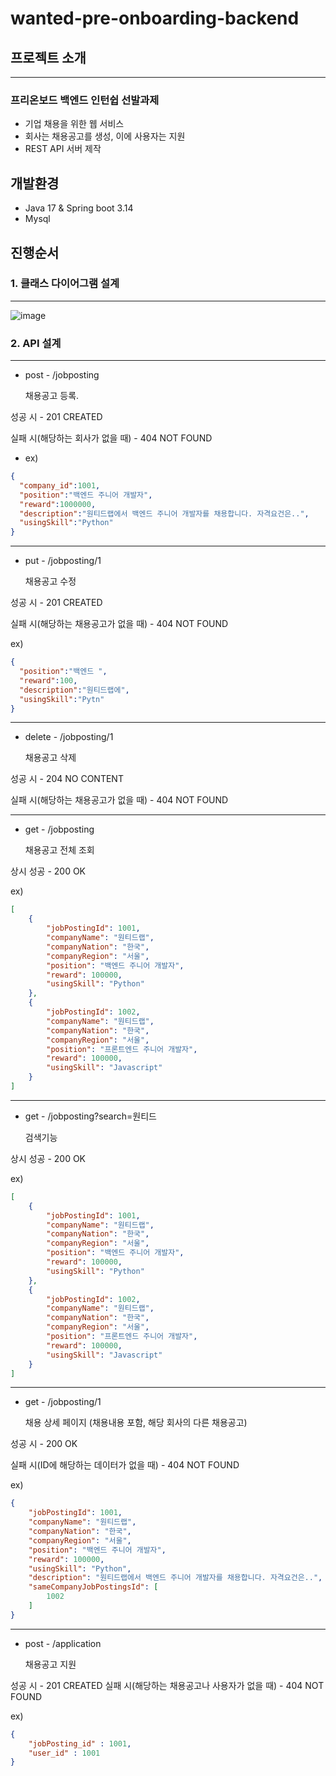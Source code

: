 # wanted-pre-onboarding-backend

## 프로젝트 소개

---
### 프리온보드 백엔드 인턴쉽 선발과제
- 기업 채용을 위한 웹 서비스
- 회사는 채용공고를 생성, 이에 사용자는 지원
- REST API 서버 제작

## 개발환경

- Java 17 & Spring boot 3.14
- Mysql

## 진행순서


### 1. 클래스 다이어그램 설계

---

![image](https://github.com/liljoon/wanted-pre-onboarding-backend/assets/79753466/600da799-8202-49fb-89fd-90dec474ccfa)

### 2. API 설계

---

- post - /jobposting

  채용공고 등록.

성공 시 - 201 CREATED

실패 시(해당하는 회사가 없을 때) - 404 NOT FOUND

- ex)
```json
{
  "company_id":1001,
  "position":"백엔드 주니어 개발자",
  "reward":1000000,
  "description":"원티드랩에서 백엔드 주니어 개발자를 채용합니다. 자격요건은..",
  "usingSkill":"Python"
}
```
---
- put - /jobposting/1

  채용공고 수정

성공 시 - 201 CREATED

실패 시(해당하는 채용공고가 없을 때) - 404 NOT FOUND

ex)
```json
{
  "position":"백엔드 ",
  "reward":100,
  "description":"원티드랩에",
  "usingSkill":"Pytn"
}
```
---
- delete - /jobposting/1

  채용공고 삭제

성공 시 - 204 NO CONTENT

실패 시(해당하는 채용공고가 없을 때) - 404 NOT FOUND

---

- get - /jobposting

  채용공고 전체 조회

상시 성공 - 200 OK

ex)
```json
[
    {
        "jobPostingId": 1001,
        "companyName": "원티드랩",
        "companyNation": "한국",
        "companyRegion": "서울",
        "position": "백엔드 주니어 개발자",
        "reward": 100000,
        "usingSkill": "Python"
    },
    {
        "jobPostingId": 1002,
        "companyName": "원티드랩",
        "companyNation": "한국",
        "companyRegion": "서울",
        "position": "프론트엔드 주니어 개발자",
        "reward": 100000,
        "usingSkill": "Javascript"
    }
]

```
---
- get - /jobposting?search=원티드

  검색기능

상시 성공 - 200 OK

ex)
```json
[
    {
        "jobPostingId": 1001,
        "companyName": "원티드랩",
        "companyNation": "한국",
        "companyRegion": "서울",
        "position": "백엔드 주니어 개발자",
        "reward": 100000,
        "usingSkill": "Python"
    },
    {
        "jobPostingId": 1002,
        "companyName": "원티드랩",
        "companyNation": "한국",
        "companyRegion": "서울",
        "position": "프론트엔드 주니어 개발자",
        "reward": 100000,
        "usingSkill": "Javascript"
    }
]
```
---
- get - /jobposting/1

  채용 상세 페이지 (채용내용 포함, 해당 회사의 다른 채용공고)

성공 시 - 200 OK

실패 시(ID에 해당하는 데이터가 없을 때) - 404 NOT FOUND

ex)
```json
{
    "jobPostingId": 1001,
    "companyName": "원티드랩",
    "companyNation": "한국",
    "companyRegion": "서울",
    "position": "백엔드 주니어 개발자",
    "reward": 100000,
    "usingSkill": "Python",
    "description": "원티드랩에서 백엔드 주니어 개발자를 채용합니다. 자격요건은..",
    "sameCompanyJobPostingsId": [
        1002
    ]
}
```

---
- post - /application

  채용공고 지원

성공 시 - 201 CREATED
실패 시(해당하는 채용공고나 사용자가 없을 때) - 404 NOT FOUND

ex)
```json
{
    "jobPosting_id" : 1001,
    "user_id" : 1001
}
```